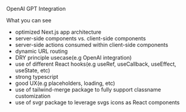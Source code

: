 OpenAI GPT Integration

What you can see

- optimized Next.js app architecture
- server-side components vs. client-side components
- server-side actions consumed within client-side components
- dynamic URL routing
- DRY principle usecase(e.g OpenAI integration)
- use of different React hooks(e.g useRef, useCallback, useEffect, useState, etc)
- strong typescript
- good UX(e.g placeholders, loading, etc)
- use of tailwind-merge package to fully support classname customization
- use of svgr package to leverage svgs icons as React components

